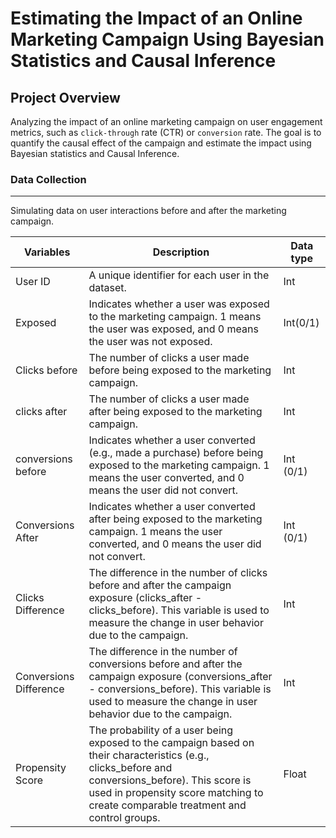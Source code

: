 # Estimating the Impact of an Online Marketing Campaign Using Bayesian Statistics and Causal Inference


## Project Overview

Analyzing the impact of an online marketing campaign on user engagement metrics, such as `click-through` rate (CTR) or `conversion` rate. The goal is to quantify the causal effect of the campaign and estimate the impact using Bayesian statistics and Causal Inference.


### Data Collection
-----------

Simulating data on user interactions before and after the marketing campaign.

| Variables | Description | Data type | 
|-----------|-------------|-----------|
| User ID   | A unique identifier for each user in the dataset. | Int | 
| Exposed | Indicates whether a user was exposed to the marketing campaign. 1 means the user was exposed, and 0 means the user was not exposed.| Int(0/1) | 
| Clicks before | The number of clicks a user made before being exposed to the marketing campaign. | Int |
| clicks after | The number of clicks a user made after being exposed to the marketing campaign. | Int |
| conversions before | Indicates whether a user converted (e.g., made a purchase) before being exposed to the marketing campaign. 1 means the user converted, and 0 means the user did not convert. | Int (0/1) |
| Conversions After |  Indicates whether a user converted after being exposed to the marketing campaign. 1 means the user converted, and 0 means the user did not convert. | Int (0/1) |
| Clicks Difference | The difference in the number of clicks before and after the campaign exposure (clicks_after - clicks_before). This variable is used to measure the change in user behavior due to the campaign. | Int | 
| Conversions Difference|  The difference in the number of conversions before and after the campaign exposure (conversions_after - conversions_before). This variable is used to measure the change in user behavior due to the campaign. | Int |
| Propensity Score | The probability of a user being exposed to the campaign based on their characteristics (e.g., clicks_before and conversions_before). This score is used in propensity score matching to create comparable treatment and control groups. | Float | 
